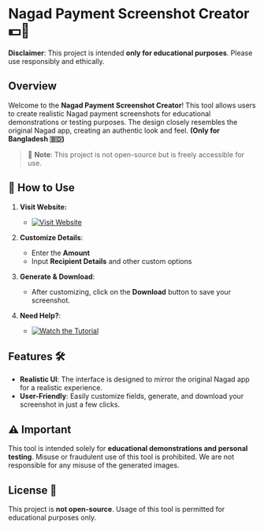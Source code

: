 # Nagad Payment Screenshot Creator 💵📲

**Disclaimer**: This project is intended **only for educational purposes**. Please use responsibly and ethically.

## Overview

Welcome to the **Nagad Payment Screenshot Creator**! This tool allows users to create realistic Nagad payment screenshots for educational demonstrations or testing purposes. The design closely resembles the original Nagad app, creating an authentic look and feel. **(Only for Bangladesh 🇧🇩)**

> 🚨 **Note**: This project is not open-source but is freely accessible for use.

## 🔗 How to Use

1. **Visit Website:**

    - [![Visit Website](https://img.shields.io/badge/Visit-Website-blue?style=for-the-badge)](https://sujon0x1.github.io/nagad-payss/)

3. **Customize Details**:
   - Enter the **Amount**
   - Input **Recipient Details** and other custom options
4. **Generate & Download**:
   - After customizing, click on the **Download** button to save your screenshot.
5. **Need Help?**:

   - [![Watch the Tutorial](https://img.shields.io/badge/Watch-Tutorial-red?style=for-the-badge&logo=youtube)](https://youtu.be/Ilr_q-KjUSg?si=XgxKXErXVTPmO-gI)

## Features 🛠️

- **Realistic UI**: The interface is designed to mirror the original Nagad app for a realistic experience.
- **User-Friendly**: Easily customize fields, generate, and download your screenshot in just a few clicks.

## ⚠️ Important

This tool is intended solely for **educational demonstrations and personal testing**. Misuse or fraudulent use of this tool is prohibited. We are not responsible for any misuse of the generated images.

## License 📄

This project is **not open-source**. Usage of this tool is permitted for educational purposes only.
